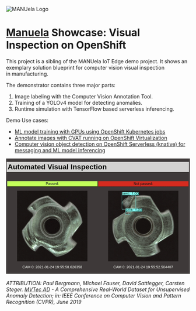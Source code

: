 ![MANUela Logo](https://github.com/sa-mw-dach/manuela/raw/master/docs/images/logo.png)
# [Manuela](https://github.com/sa-mw-dach/manuela) Showcase: Visual Inspection on OpenShift

This project is a sibling of the MANUela IoT Edge demo project. It shows an exemplary solution blueprint for computer vision visual inspection in manufacturing. 

The demonstrator contains three major parts:
1. Image labeling with the Computer Vision Annotation Tool.
2. Training of a YOLOv4 model for detecting anomalies.
3. Runtime simulation with TensorFlow based serverless inferencing.


Demo Use cases:
- [ML model training with GPUs using OpenShift Kubernetes jobs](ml/README.md)
- [Annotate images with CVAT running on OpenShift Virtualization](docs/cvat-cnv.md)
- [Computer vision object detection on OpenShift Serverless (knative) for messaging and ML model inferencing](docs/runtime.md)

![visual-inspection](images/manu-vi.gif)


*ATTRIBUTION: Paul Bergmann, Michael Fauser, David Sattlegger, Carsten Steger. [MVTec AD](https://www.mvtec.com/company/research/datasets/mvtec-ad) - A Comprehensive Real-World Dataset for Unsupervised Anomaly Detection; in: IEEE Conference on Computer Vision and Pattern Recognition (CVPR), June 2019*